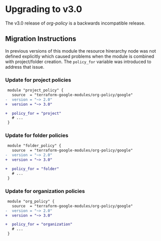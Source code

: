 # Upgrading to v3.0

The v3.0 release of *org-policy* is a backwards incompatible
release.

## Migration Instructions

In previous versions of this module the resource hirerarchy node was not defined explicitly which caused problems when the module is combined with project/folder creation. The `policy_for` variable was introduced to address that issue.

### Update for project policies
```diff
 module "project_policy" {
   source  = "terraform-google-modules/org-policy/google"
-  version = "~> 2.0"
+  version = "~> 3.0"

+  policy_for = "project"
   # ...
 }
```

### Update for folder policies
```diff
 module "folder_policy" {
   source  = "terraform-google-modules/org-policy/google"
-  version = "~> 2.0"
+  version = "~> 3.0"

+  policy_for = "folder"
   # ...
 }
```

### Update for organization policies
```diff
 module "org_policy" {
   source  = "terraform-google-modules/org-policy/google"
-  version = "~> 2.0"
+  version = "~> 3.0"

+  policy_for = "organization"
   # ...
 }
```
